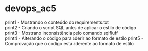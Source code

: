 # devops_ac5
print1 - Mostrando o conteúdo do requirements.txt  
print2 - Criando o script SQL antes de aplicar o estilo de código  
print3 - Mostrano inconsistência pelo comando sqlfluff  
print4 - Alterando o código para aderir ao formato de estilo
print5 - Comprovação que o código está aderente ao formato de estilo  

